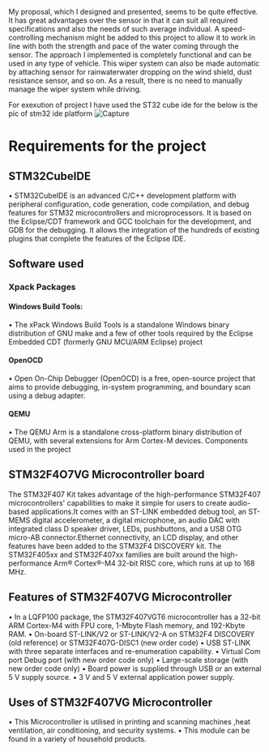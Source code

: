 
My proposal, which I designed and presented, seems to be quite effective. 
It has great advantages over the sensor in that it can suit all required specifications and also the needs of such average individual. 
A speed-controlling mechanism might be added to this project to allow it to work in line with both the strength and pace of the water coming through the sensor. 
The approach I implemented is completely functional and can be used in any type of vehicle. 
This wiper system can also be made automatic by attaching sensor for rainwaterwater dropping on the wind shield, dust resistance sensor, and so on. 
As a result, there is no need to manually manage the wiper system while driving.

For exexution of project I have used the ST32 cube ide for the 
below is the pic of stm32 ide platform 
![Capture](https://user-images.githubusercontent.com/102212321/168247434-7ac5f6c3-d49f-4c46-929b-43d45f105c9c.JPG)



# Requirements for the project
## STM32CubeIDE
•	STM32CubeIDE is an advanced C/C++ development platform with peripheral configuration, code generation, code compilation, and debug features for STM32 microcontrollers and microprocessors. It is based on the Eclipse/CDT framework and GCC toolchain for the development, and GDB for the debugging. It allows the integration of the hundreds of existing plugins that complete the features of the Eclipse IDE.
## Software used
### Xpack Packages
#### Windows Build Tools:
•	The xPack Windows Build Tools is a standalone Windows binary distribution of GNU make and a few of other tools required by the Eclipse Embedded CDT (formerly GNU MCU/ARM Eclipse) project
#### OpenOCD
•	Open On-Chip Debugger (OpenOCD) is a free, open-source project that aims to provide debugging, in-system programming, and boundary scan using a debug adapter. 
#### QEMU
•	The QEMU Arm is a standalone cross-platform binary distribution of QEMU, with several extensions for Arm Cortex-M devices.
Components used in the project
## STM32F4O7VG Microcontroller board
The STM32F407 Kit takes advantage of the high-performance STM32F407 microcontrollers' capabilities to make it simple for users to create audio-based applications.It comes with an ST-LINK embedded debug tool, an ST-MEMS digital accelerometer, a digital microphone, an audio DAC with integrated class D speaker driver, LEDs, pushbuttons, and a USB OTG micro-AB connector.Ethernet connectivity, an LCD display, and other features have been added to the STM32F4 DISCOVERY kit. The STM32F405xx and STM32F407xx families are built around the high-performance Arm® Cortex®-M4 32-bit RISC core, which runs at up to 168 MHz.
## Features of STM32F407VG Microcontroller
•	In a LQFP100 package, the STM32F407VGT6 microcontroller has a 32-bit ARM Cortex-M4 with FPU core, 1-Mbyte Flash memory, and 192-Kbyte RAM.
•	On-board ST-LINK/V2 or ST-LINK/V2-A on STM32F4 DISCOVERY (old reference) or STM32F407G-DISC1 (new order code)
•	USB ST-LINK with three separate interfaces and re-enumeration capability.
•	Virtual Com port Debug port (with new order code only)
•	Large-scale storage (with new order code only)
•	Board power is supplied through USB or an external 5 V supply source.
•	3 V and 5 V external application power supply.
## Uses of STM32F407VG Microcontroller
•	This Microcontroller is utilised in printing and scanning machines ,heat ventilation, air conditioning, and security systems.
•	This module can be found in a variety of household products.


